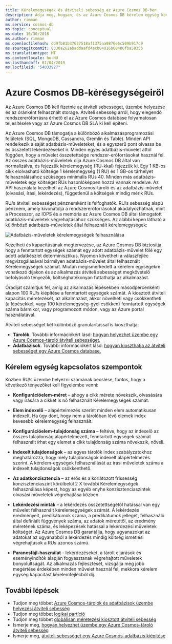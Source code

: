 ```yaml
---
title: Kérelemegységek és átviteli sebesség az Azure Cosmos DB-ben
description: Adja meg, hogyan, és az Azure Cosmos DB kérelem egység követelményeinek becslése
author: rimman
ms.service: cosmos-db
ms.topic: conceptual
ms.date: 10/30/2018
ms.author: rimman
ms.openlocfilehash: dd9fb81b37627518af1375aa9876e6c509b917c9
ms.sourcegitcommit: 8330a262abaddaafd4acb04016b68486fba5835b
ms.translationtype: MT
ms.contentlocale: hu-HU
ms.lasthandoff: 01/04/2019
ms.locfileid: "54033927"
---
```

# <a name="request-units-in-azure-cosmos-db"></a>Azure Cosmos DB-kérésegységeiről

Az Azure Cosmos DB kell fizetnie az átviteli sebességet, üzembe helyezése és az óránként felhasznált storage. Átviteli sebesség arról, hogy elegendő rendszererőforrásra érhető el az Azure Cosmos database folyamatosan teljesítésére vagy az Azure Cosmos DB SLA ki kell építeni.

Az Azure Cosmos DB támogatja a különböző alkalmazásprogramozási felületek (SQL, MongoDB, Cassandra, Gremlin és Table). Minden API rendelkezik a saját adatbázis-műveleteket, és a egyszerű pont olvassa be és összetett lekérdezéseket ír. Minden egyes adatbázis-művelet attól függően, hogy a művelet összetettsége rendszer-erőforrásokat használ fel.  Az összes adatbázis-műveletek díja Azure Cosmos DB által van normalizálva, és fejezzük kérelemegység (RU-kkal) fejezzük ki. Egy 1 KB-os cikk elolvasható költsége 1 kérelemegység (1 RU) és 1 GB-os tárhelyet felhasználásához szükséges minimális RUs 40. Minden más adatbázis-műveletek egy költséget RUs hasonlóképpen hozzá vannak rendelve. Az API használata kezelheti az Azure Cosmos-tároló és az adatbázis-művelet (olvasási, írási, lekérdezés), függetlenül a költségek mindig mérik RUs.

RU/s átviteli sebességet pénznemként is felfoghatók. RU/s sebesség alapú pénznem, amely kivonatolja a rendszererőforrásokat akadályozhatnak, mint a Processzor, az IOPS és a memória az Azure Cosmos DB által támogatott adatbázis-műveletek végrehajtásához szükséges. Az alábbi képen látható a különböző adatbázis-műveletek által felhasznált kérelemegységek:

![Adatbázis-műveletek kérelemegységek felhasználása](./media/request-units/request-units.png)

Kezelheti és kapacitásának megtervezése, az Azure Cosmos DB biztosítja, hogy a fenntartott egységek számát egy adott adatbázis-művelet fölé egy adott adatkészlet determinisztikus. Nyomon követheti a válaszfejléc megvizsgálásával bármilyen adatbázis-művelet által felhasznált Kérelemegységek számát. Miután megismerkedett a kérelem egységekre vonatkozó díjakon és az alkalmazás átviteli sebességet megkövetelő befolyásoló tényezők, költséghatékonyan futtathatja az alkalmazást.

Óradíjat számítjuk fel, amíg az alkalmazás lépésekben másodpercenkénti alapon 100 RU/s kiépítése a fenntartott egységek számát. A kiosztott átviteli kapacitás méretezését, az alkalmazást, akkor növelheti vagy csökkentheti (a lépésekkel, vagy 100 kérelemegység-gyel csökken) fenntartott egységek száma bármikor, vagy programozott módon, vagy az Azure portal használatával.

Átviteli sebességet két különböző granularitással is kioszthatja: 

* **Tárolók**. További információkért lásd: [hogyan helyezhet üzembe egy Azure Cosmos-tároló átviteli sebességet.](how-to-provision-container-throughput.md)
* **Adatbázisok**. További információkért lásd: [hogyan kioszthatja az átviteli sebességet egy Azure Cosmos database.](how-to-provision-database-throughput.md)

## <a name="request-unit-considerations"></a>Kérelem egység kapcsolatos szempontok

Közben RU/s üzembe helyezni számának becslése, fontos, hogy a következő tényezőket kell figyelembe venni:

* **Konfigurációelem-méret** – ahogy a cikk mérete növekszik, olvasására vagy írására a cikket is nő felhasznált Kérelemegységek számát.

* **Elem indexelő** – alapértelmezés szerint minden elem automatikusan indexelt. Ha úgy dönt, hogy nem a tárolóban lévő elemek index kevesebb kérelemegység felhasznált.

* **Konfigurációelem-tulajdonság száma** – feltéve, hogy az indexelő az összes tulajdonság alapértelmezett, fenntartott egységek számát felhasznált írhat egy elemet a cikk tulajdonság száma növekszik, növeli.

* **Indexelt tulajdonságok** – az egyes tárolók index szabályzatokhoz meghatározza, hogy mely tulajdonságok indexelt alapértelmezés szerint. A kérelem-egységek felhasználását az írási műveletek száma a indexelt tulajdonságok csökkenthető.

* **Az adatkonzisztencia** – az erős és a korlátozott frissesség konzisztenciaszint körülbelül 2 X további Kérelemegységek felhasználása képest, hogy az egyéb enyhe konzisztenciaszintek olvasási műveletek végrehajtása közben.

* **Lekérdezési minták** – a lekérdezés összetettségétől hatással van egy művelet felhasznált kérelemegységek számát. A lekérdezés eredményeit, predikátumok száma, a predikátumok jellegét, felhasználó által definiált függvények száma, az adatok méretétől, az eredmény méretének száma, és leképezések hatással a lekérdezési műveletek költségét. Az Azure Cosmos DB garantálja, hogy ugyanazokat az adatokat az ugyanabból a lekérdezés mindig költség ismétlési végrehajtások a RUs azonos számú.

* **Parancsfájl-használat** - lekérdezéseket, a tárolt eljárások és eseményindítók alapján fogyasztanak végrehajtott műveletek bonyolultságát. Az alkalmazás fejlesztését, vizsgálja meg jobb megértése érdekében minden művelet használ fel, mekkora kérelem egység kapacitást kérelemfejlécből díj.

## <a name="next-steps"></a>További lépések

* Tudjon meg többet [Azure Cosmos-tárolók és adatbázisok üzembe helyezési átviteli sebesség](set-throughput.md)
* Tudjon meg többet [logikai partíció](partition-data.md)
* Tudjon meg többet [globálisan méretezési kiosztott átviteli sebesség](scaling-throughput.md)
* Ismerje meg, [hogyan helyezhet üzembe egy Azure Cosmos-tároló átviteli sebesség](how-to-provision-container-throughput.md)
* Ismerje meg, [átviteli sebességet egy Azure Cosmos-adatbázis kiépítése](how-to-provision-database-throughput.md)
